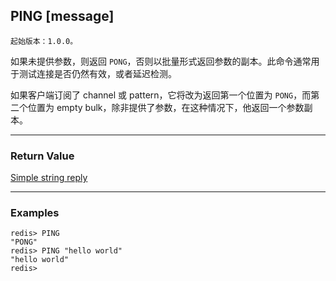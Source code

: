 ## PING [message]

    起始版本：1.0.0。

如果未提供参数，则返回 `PONG`，否则以批量形式返回参数的副本。此命令通常用于测试连接是否仍然有效，或者延迟检测。

如果客户端订阅了 channel 或 pattern，它将改为返回第一个位置为 `PONG`，而第二个位置为 empty bulk，除非提供了参数，在这种情况下，他返回一个参数副本。

---

### Return Value

[Simple string reply](../topics/protocol.md#resp-simple-strings)

---

### Examples

```
redis> PING
"PONG"
redis> PING "hello world"
"hello world"
redis> 
```